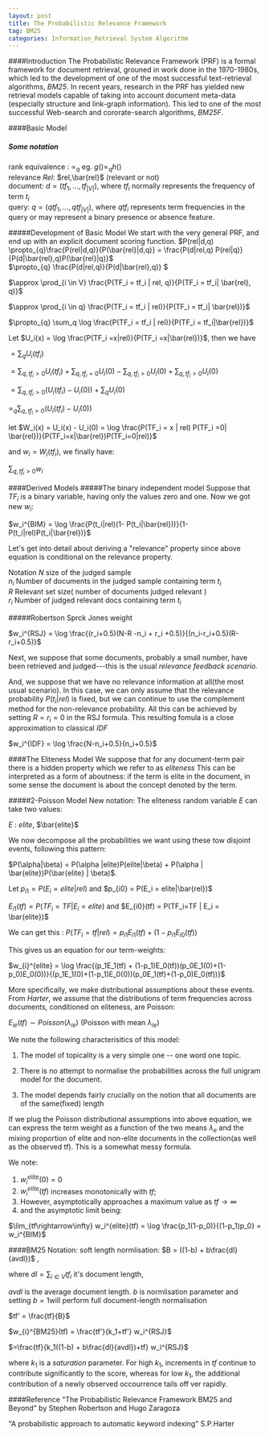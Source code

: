 ```yaml
---
layout: post
title: The Probabilistic Relevance Framework 
tag: BM25 
categories: Information_Retrieval System Algorithm
---
```


####Introduction
The Probabilistic Relevance Framework (PRF) is a formal framework for document retrieval, grouned in work done in the 1970-1980s, which led to the development of one of the most successful text-retrieval algorithms, _BM25_. In recent years, research in the PRF has yielded new retrieval models capable of taking into account document meta-data (especially structure and link-graph information). This led to one of the most successful Web-search and cororate-search algorithms, _BM25F_.

####Basic Model
##### Some notation      
rank equivalence : $\propto_{q}$ eg. $g() \propto_{q} h()$      
relevance $Rel$: $rel,\bar{rel}$  (relevant or not)      
document:   $d = (tf_{1},\ldots, tf_{|V|})$,  where $tf_i$ normally represents the frequency of term $t_i$     
query:  $q = (qtf_{1},\ldots,qtf_{|V|})$, where $qtf_i$ represents term frequencies in the query or may represent a binary presence or absence feature.      


#####Development of Basic Model
We start with the very general PRF, and end up with an explicit document scoring function.
$P(rel|d,q) \propto_{q}\frac{P(rel|d,q)}{P(\bar{rel}|d,q)} = \frac{P(d|rel,q) P(rel|q)}{P(d|\bar{rel},q)P(\bar{rel}|q)}$      
$\propto_{q} \frac{P(d|rel,q)}{P(d|\bar{rel},q)} $       

$\approx \prod_{i \in V} \frac{P(TF_i = tf_i | rel, q)}{P(TF_i = tf_i| \bar{rel}, q)}$        

$\approx \prod_{i \in q} \frac{P(TF_i = tf_i | rel)}{P(TF_i = tf_i| \bar{rel})}$        

$\propto_{q}  \sum_q \log \frac{P(TF_i = tf_i | rel)}{P(TF_i = tf_i|\bar{rel})}$

Let $U_i(x) = \log \frac{P(TF_i =x|rel)}{P(TF_i =x|\bar{rel})}$, then we have

$=\sum_q U_i (tf_i)$

$= \sum_{q,tf_i>0} U_i(tf_i) + \sum_{q, tf_i=0} U_i(0) - \sum_{q, tf_i>0}U_i(0) + \sum_{q, tf_i>0} U_i(0)$

$= \sum_{q,tf_i>0} (U_i(tf_i) - U_i(0)) + \sum_q U_i(0)$

$\propto_{q} \sum_{q,tf_i>0} (U_i(tf_i) - U_i(0))$ 

let $W_i(x) = U_i(x) - U_i(0) = \log \frac{P(TF_i = x | rel) P(TF_i =0| \bar{rel})}{P(TF_i=x|\bar{rel})P(TF_i=0|rel)}$         

and $w_i = W_i(tf_i)$, we finally have:       

$\sum_{q,tf_i>0} w_i$       

####Derived Models
#####The binary independent model
Suppose that $TF_i$ is a binary variable, having only the values zero and one. Now we got new $w_i$:

$w_i^{BIM} = \log \frac{P(t_i|rel)(1- P(t_i|\bar{rel}))}{1-P(t_i|rel)P(t_i|\bar{rel})}$

Let's get into detail about deriving a "relevance" property since above equation is conditional on the relevance property.

Notation
$N$   size of the judged sample       
$n_i$ Number of documents in the judged sample containing term $t_i$       
$R$   Relevant set size( number of documents judged relevant )       
$r_i$  Number of judged relevant docs containing term $t_i$       

#####Robertson Sprck Jones weight

$w_i^{RSJ} = \log \frac{(r_i+0.5)(N-R -n_i + r_i +0.5)}{(n_i-r_i+0.5)(R-r_i+0.5)}$

Next, we suppose that some documents, probably a small number, have been retrieved and judged---this is the usual _relevance feedback scenario._       

And, we suppose that we have no relevance information at all(the most usual scenario). In this case, we can only assume that the relevance probability $P(t_i|rel)$ is fixed, but we can continue to use the complement method for the non-relevance probability. All this can be achieved by setting $R=r_i=0$ in the RSJ formula. This resulting fomula is a close approximation to classical $IDF$

$w_i^{IDF} = \log \frac{N-n_i+0.5}{n_i+0.5}$

####The Eliteness Model
We suppose that for any document-term pair there is a hidden property which we refer to as $eliteness$ This can be interpreted as a form of aboutness: if the term is elite in the document, in some sense the document is about the concept denoted by the term.

#####2-Poisson Model
New notation:  The eliteness random variable $E$ can take two values:

$E$ : $elite$, $\bar{elite}$

We now decompose all the probabilities we want using these tow disjoint events, following this pattern:

$P(\alpha|\beta) = P(\alpha |elite)P(elite|\beta) + P(\alpha | \bar{elite})P(\bar{elite} | \beta)$.

Let $p_{i1} = P(E_i = elite|rel)$ and $p_{i0} = P(E_i = elite|\bar{rel})$   

$E_{i1}(tf) = P(TF_i=TF | E_i = elite)$ and $E_{i0}(tf) = P(TF_i=TF | E_i = \bar{elite})$ 

We can get this : $P(TF_i = tf |rel) = p_{i1} E_{i1}(tf) + (1 - p_{i1} E_{i0}(tf))$

This gives us an equation for our term-weights:

$w_{i}^{elite} = \log \frac{(p_1E_1(tf) + (1-p_1)E_0(tf))(p_0E_1(0)+(1-p_0)E_0(0))}{(p_1E_1(0)+(1-p_1)E_0(0))(p_0E_1(tf)+(1-p_0)E_0(tf))}$

More specifically, we make distributional assumptions about these events. From $Harter$, we assume that the distributions of term frequencies across documents, conditioned on eliteness, are Poisson:

$E_{ie}(tf) \sim Poisson(\lambda_{ie})$ (Poisson with mean $\lambda_{ie}$)

We note the following characterisitics of this model:

1. The model of topicality is a very simple one -- one word one topic.

2. There is no attempt to normalise the probabilities across the full unigram model for the document.

3. The model depends fairly crucially on the notion that all documents are of the same(fixed) length

If we plug the Poisson distributional assumptions into above equation, we can express the term weight as a function of the two means $\lambda_{e}$ and the mixing proportion of elite and non-elite documents in the collection(as well as the observed tf). This is a somewhat messy formula.

We note:
1. $w_{i}^{elite}(0) = 0$ 
2. $w_{i}^{elite}(tf)$ increases monotonically with $tf$;
3. However, asymptotically approaches a maximum value as $tf \rightarrow \infty$ 
4. and the asymptotic limit being:

$\lim_{tf\rightarrow\infty} w_i^{elite}(tf) = \log \frac{p_1(1-p_0)}{(1-p_1)p_0} = w_i^{BIM}$

####BM25
Notation: 
soft length normlisation:  $B = ((1-b) + b\frac{dl}{avdl})$ ,          

where $dl = \sum_{i\in V} tf_i$ it's document length,

$avdl$ is the average document length. $b$ is normlisation parameter and setting $b=1$will perform full document-length normalisation

$tf' = \frac{tf}{B}$

$w_{i}^{BM25}(tf) = \frac{tf'}{k_1+tf'} w_i^{RSJ}$

$=\frac{tf}{k_1((1-b) + b\frac{dl}{avdl})+tf} w_i^{RSJ}$

where $k_1$ is a $saturation$ parameter. For high $k_1$, increments in $tf$ continue to contribute significantly to the score, whereas for low $k_1$, the additional contribution of a newly observed occourrence tails off ver rapidly.

####Reference
"The Probabilistic Relevance Framework BM25 and Beyond" by Stephen Robertson and Hugo Zaragoza

"A probabilistic approach to automatic keyword indexing" S.P.Harter


